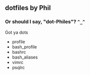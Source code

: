 ## dotfiles by Phil

### Or should I say, "dot-Philes"? `^_^`

Got ya dots

* profile
* bash_profile
* bashrc
* bash_aliases
* vimrc
* psqlrc

